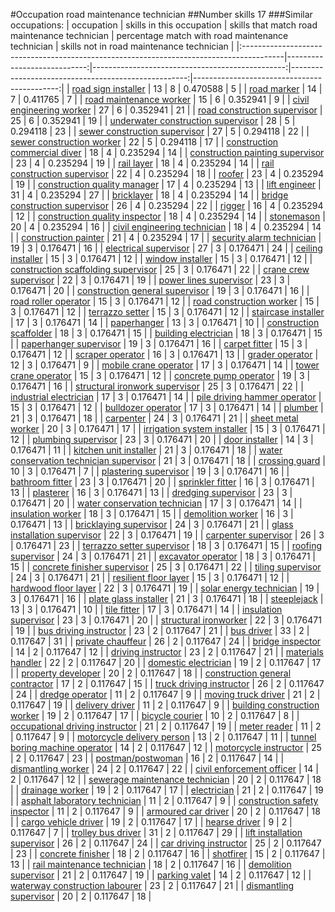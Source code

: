 #Occupation road maintenance technician
##Number skills 17
###Similar occupations:
| occupation                                                                              |   skills in this occupation |   skills that match road maintenance technician |   percentage match with road maintenance technician |   skills not in road maintenance technician |
|:----------------------------------------------------------------------------------------|----------------------------:|------------------------------------------------:|----------------------------------------------------:|--------------------------------------------:|
| [road sign installer](road_sign_installer.md)                                           |                          13 |                                               8 |                                            0.470588 |                                           5 |
| [road marker](road_marker.md)                                                           |                          14 |                                               7 |                                            0.411765 |                                           7 |
| [road maintenance worker](road_maintenance_worker.md)                                   |                          15 |                                               6 |                                            0.352941 |                                           9 |
| [civil engineering worker](civil_engineering_worker.md)                                 |                          27 |                                               6 |                                            0.352941 |                                          21 |
| [road construction supervisor](road_construction_supervisor.md)                         |                          25 |                                               6 |                                            0.352941 |                                          19 |
| [underwater construction supervisor](underwater_construction_supervisor.md)             |                          28 |                                               5 |                                            0.294118 |                                          23 |
| [sewer construction supervisor](sewer_construction_supervisor.md)                       |                          27 |                                               5 |                                            0.294118 |                                          22 |
| [sewer construction worker](sewer_construction_worker.md)                               |                          22 |                                               5 |                                            0.294118 |                                          17 |
| [construction commercial diver](construction_commercial_diver.md)                       |                          18 |                                               4 |                                            0.235294 |                                          14 |
| [construction painting supervisor](construction_painting_supervisor.md)                 |                          23 |                                               4 |                                            0.235294 |                                          19 |
| [rail layer](rail_layer.md)                                                             |                          18 |                                               4 |                                            0.235294 |                                          14 |
| [rail construction supervisor](rail_construction_supervisor.md)                         |                          22 |                                               4 |                                            0.235294 |                                          18 |
| [roofer](roofer.md)                                                                     |                          23 |                                               4 |                                            0.235294 |                                          19 |
| [construction quality manager](construction_quality_manager.md)                         |                          17 |                                               4 |                                            0.235294 |                                          13 |
| [lift engineer](lift_engineer.md)                                                       |                          31 |                                               4 |                                            0.235294 |                                          27 |
| [bricklayer](bricklayer.md)                                                             |                          18 |                                               4 |                                            0.235294 |                                          14 |
| [bridge construction supervisor](bridge_construction_supervisor.md)                     |                          26 |                                               4 |                                            0.235294 |                                          22 |
| [rigger](rigger.md)                                                                     |                          16 |                                               4 |                                            0.235294 |                                          12 |
| [construction quality inspector](construction_quality_inspector.md)                     |                          18 |                                               4 |                                            0.235294 |                                          14 |
| [stonemason](stonemason.md)                                                             |                          20 |                                               4 |                                            0.235294 |                                          16 |
| [civil engineering technician](civil_engineering_technician.md)                         |                          18 |                                               4 |                                            0.235294 |                                          14 |
| [construction painter](construction_painter.md)                                         |                          21 |                                               4 |                                            0.235294 |                                          17 |
| [security alarm technician](security_alarm_technician.md)                               |                          19 |                                               3 |                                            0.176471 |                                          16 |
| [electrical supervisor](electrical_supervisor.md)                                       |                          27 |                                               3 |                                            0.176471 |                                          24 |
| [ceiling installer](ceiling_installer.md)                                               |                          15 |                                               3 |                                            0.176471 |                                          12 |
| [window installer](window_installer.md)                                                 |                          15 |                                               3 |                                            0.176471 |                                          12 |
| [construction scaffolding supervisor](construction_scaffolding_supervisor.md)           |                          25 |                                               3 |                                            0.176471 |                                          22 |
| [crane crew supervisor](crane_crew_supervisor.md)                                       |                          22 |                                               3 |                                            0.176471 |                                          19 |
| [power lines supervisor](power_lines_supervisor.md)                                     |                          23 |                                               3 |                                            0.176471 |                                          20 |
| [construction general supervisor](construction_general_supervisor.md)                   |                          19 |                                               3 |                                            0.176471 |                                          16 |
| [road roller operator](road_roller_operator.md)                                         |                          15 |                                               3 |                                            0.176471 |                                          12 |
| [road construction worker](road_construction_worker.md)                                 |                          15 |                                               3 |                                            0.176471 |                                          12 |
| [terrazzo setter](terrazzo_setter.md)                                                   |                          15 |                                               3 |                                            0.176471 |                                          12 |
| [staircase installer](staircase_installer.md)                                           |                          17 |                                               3 |                                            0.176471 |                                          14 |
| [paperhanger](paperhanger.md)                                                           |                          13 |                                               3 |                                            0.176471 |                                          10 |
| [construction scaffolder](construction_scaffolder.md)                                   |                          18 |                                               3 |                                            0.176471 |                                          15 |
| [building electrician](building_electrician.md)                                         |                          18 |                                               3 |                                            0.176471 |                                          15 |
| [paperhanger supervisor](paperhanger_supervisor.md)                                     |                          19 |                                               3 |                                            0.176471 |                                          16 |
| [carpet fitter](carpet_fitter.md)                                                       |                          15 |                                               3 |                                            0.176471 |                                          12 |
| [scraper operator](scraper_operator.md)                                                 |                          16 |                                               3 |                                            0.176471 |                                          13 |
| [grader operator](grader_operator.md)                                                   |                          12 |                                               3 |                                            0.176471 |                                           9 |
| [mobile crane operator](mobile_crane_operator.md)                                       |                          17 |                                               3 |                                            0.176471 |                                          14 |
| [tower crane operator](tower_crane_operator.md)                                         |                          15 |                                               3 |                                            0.176471 |                                          12 |
| [concrete pump operator](concrete_pump_operator.md)                                     |                          19 |                                               3 |                                            0.176471 |                                          16 |
| [structural ironwork supervisor](structural_ironwork_supervisor.md)                     |                          25 |                                               3 |                                            0.176471 |                                          22 |
| [industrial electrician](industrial_electrician.md)                                     |                          17 |                                               3 |                                            0.176471 |                                          14 |
| [pile driving hammer operator](pile_driving_hammer_operator.md)                         |                          15 |                                               3 |                                            0.176471 |                                          12 |
| [bulldozer operator](bulldozer_operator.md)                                             |                          17 |                                               3 |                                            0.176471 |                                          14 |
| [plumber](plumber.md)                                                                   |                          21 |                                               3 |                                            0.176471 |                                          18 |
| [carpenter](carpenter.md)                                                               |                          24 |                                               3 |                                            0.176471 |                                          21 |
| [sheet metal worker](sheet_metal_worker.md)                                             |                          20 |                                               3 |                                            0.176471 |                                          17 |
| [irrigation system installer](irrigation_system_installer.md)                           |                          15 |                                               3 |                                            0.176471 |                                          12 |
| [plumbing supervisor](plumbing_supervisor.md)                                           |                          23 |                                               3 |                                            0.176471 |                                          20 |
| [door installer](door_installer.md)                                                     |                          14 |                                               3 |                                            0.176471 |                                          11 |
| [kitchen unit installer](kitchen_unit_installer.md)                                     |                          21 |                                               3 |                                            0.176471 |                                          18 |
| [water conservation technician supervisor](water_conservation_technician_supervisor.md) |                          21 |                                               3 |                                            0.176471 |                                          18 |
| [crossing guard](crossing_guard.md)                                                     |                          10 |                                               3 |                                            0.176471 |                                           7 |
| [plastering supervisor](plastering_supervisor.md)                                       |                          19 |                                               3 |                                            0.176471 |                                          16 |
| [bathroom fitter](bathroom_fitter.md)                                                   |                          23 |                                               3 |                                            0.176471 |                                          20 |
| [sprinkler fitter](sprinkler_fitter.md)                                                 |                          16 |                                               3 |                                            0.176471 |                                          13 |
| [plasterer](plasterer.md)                                                               |                          16 |                                               3 |                                            0.176471 |                                          13 |
| [dredging supervisor](dredging_supervisor.md)                                           |                          23 |                                               3 |                                            0.176471 |                                          20 |
| [water conservation technician](water_conservation_technician.md)                       |                          17 |                                               3 |                                            0.176471 |                                          14 |
| [insulation worker](insulation_worker.md)                                               |                          18 |                                               3 |                                            0.176471 |                                          15 |
| [demolition worker](demolition_worker.md)                                               |                          16 |                                               3 |                                            0.176471 |                                          13 |
| [bricklaying supervisor](bricklaying_supervisor.md)                                     |                          24 |                                               3 |                                            0.176471 |                                          21 |
| [glass installation supervisor](glass_installation_supervisor.md)                       |                          22 |                                               3 |                                            0.176471 |                                          19 |
| [carpenter supervisor](carpenter_supervisor.md)                                         |                          26 |                                               3 |                                            0.176471 |                                          23 |
| [terrazzo setter supervisor](terrazzo_setter_supervisor.md)                             |                          18 |                                               3 |                                            0.176471 |                                          15 |
| [roofing supervisor](roofing_supervisor.md)                                             |                          24 |                                               3 |                                            0.176471 |                                          21 |
| [excavator operator](excavator_operator.md)                                             |                          18 |                                               3 |                                            0.176471 |                                          15 |
| [concrete finisher supervisor](concrete_finisher_supervisor.md)                         |                          25 |                                               3 |                                            0.176471 |                                          22 |
| [tiling supervisor](tiling_supervisor.md)                                               |                          24 |                                               3 |                                            0.176471 |                                          21 |
| [resilient floor layer](resilient_floor_layer.md)                                       |                          15 |                                               3 |                                            0.176471 |                                          12 |
| [hardwood floor layer](hardwood_floor_layer.md)                                         |                          22 |                                               3 |                                            0.176471 |                                          19 |
| [solar energy technician](solar_energy_technician.md)                                   |                          19 |                                               3 |                                            0.176471 |                                          16 |
| [plate glass installer](plate_glass_installer.md)                                       |                          21 |                                               3 |                                            0.176471 |                                          18 |
| [steeplejack](steeplejack.md)                                                           |                          13 |                                               3 |                                            0.176471 |                                          10 |
| [tile fitter](tile_fitter.md)                                                           |                          17 |                                               3 |                                            0.176471 |                                          14 |
| [insulation supervisor](insulation_supervisor.md)                                       |                          23 |                                               3 |                                            0.176471 |                                          20 |
| [structural ironworker](structural_ironworker.md)                                       |                          22 |                                               3 |                                            0.176471 |                                          19 |
| [bus driving instructor](bus_driving_instructor.md)                                     |                          23 |                                               2 |                                            0.117647 |                                          21 |
| [bus driver](bus_driver.md)                                                             |                          33 |                                               2 |                                            0.117647 |                                          31 |
| [private chauffeur](private_chauffeur.md)                                               |                          26 |                                               2 |                                            0.117647 |                                          24 |
| [bridge inspector](bridge_inspector.md)                                                 |                          14 |                                               2 |                                            0.117647 |                                          12 |
| [driving instructor](driving_instructor.md)                                             |                          23 |                                               2 |                                            0.117647 |                                          21 |
| [materials handler](materials_handler.md)                                               |                          22 |                                               2 |                                            0.117647 |                                          20 |
| [domestic electrician](domestic_electrician.md)                                         |                          19 |                                               2 |                                            0.117647 |                                          17 |
| [property developer](property_developer.md)                                             |                          20 |                                               2 |                                            0.117647 |                                          18 |
| [construction general contractor](construction_general_contractor.md)                   |                          17 |                                               2 |                                            0.117647 |                                          15 |
| [truck driving instructor](truck_driving_instructor.md)                                 |                          26 |                                               2 |                                            0.117647 |                                          24 |
| [dredge operator](dredge_operator.md)                                                   |                          11 |                                               2 |                                            0.117647 |                                           9 |
| [moving truck driver](moving_truck_driver.md)                                           |                          21 |                                               2 |                                            0.117647 |                                          19 |
| [delivery driver](delivery_driver.md)                                                   |                          11 |                                               2 |                                            0.117647 |                                           9 |
| [building construction worker](building_construction_worker.md)                         |                          19 |                                               2 |                                            0.117647 |                                          17 |
| [bicycle courier](bicycle_courier.md)                                                   |                          10 |                                               2 |                                            0.117647 |                                           8 |
| [occupational driving instructor](occupational_driving_instructor.md)                   |                          21 |                                               2 |                                            0.117647 |                                          19 |
| [meter reader](meter_reader.md)                                                         |                          11 |                                               2 |                                            0.117647 |                                           9 |
| [motorcycle delivery person](motorcycle_delivery_person.md)                             |                          13 |                                               2 |                                            0.117647 |                                          11 |
| [tunnel boring machine operator](tunnel_boring_machine_operator.md)                     |                          14 |                                               2 |                                            0.117647 |                                          12 |
| [motorcycle instructor](motorcycle_instructor.md)                                       |                          25 |                                               2 |                                            0.117647 |                                          23 |
| [postman/postwoman](postman-postwoman.md)                                               |                          16 |                                               2 |                                            0.117647 |                                          14 |
| [dismantling worker](dismantling_worker.md)                                             |                          24 |                                               2 |                                            0.117647 |                                          22 |
| [civil enforcement officer](civil_enforcement_officer.md)                               |                          14 |                                               2 |                                            0.117647 |                                          12 |
| [sewerage maintenance technician](sewerage_maintenance_technician.md)                   |                          20 |                                               2 |                                            0.117647 |                                          18 |
| [drainage worker](drainage_worker.md)                                                   |                          19 |                                               2 |                                            0.117647 |                                          17 |
| [electrician](electrician.md)                                                           |                          21 |                                               2 |                                            0.117647 |                                          19 |
| [asphalt laboratory technician](asphalt_laboratory_technician.md)                       |                          11 |                                               2 |                                            0.117647 |                                           9 |
| [construction safety inspector](construction_safety_inspector.md)                       |                          11 |                                               2 |                                            0.117647 |                                           9 |
| [armoured car driver](armoured_car_driver.md)                                           |                          20 |                                               2 |                                            0.117647 |                                          18 |
| [cargo vehicle driver](cargo_vehicle_driver.md)                                         |                          19 |                                               2 |                                            0.117647 |                                          17 |
| [hearse driver](hearse_driver.md)                                                       |                           9 |                                               2 |                                            0.117647 |                                           7 |
| [trolley bus driver](trolley_bus_driver.md)                                             |                          31 |                                               2 |                                            0.117647 |                                          29 |
| [lift installation supervisor](lift_installation_supervisor.md)                         |                          26 |                                               2 |                                            0.117647 |                                          24 |
| [car driving instructor](car_driving_instructor.md)                                     |                          25 |                                               2 |                                            0.117647 |                                          23 |
| [concrete finisher](concrete_finisher.md)                                               |                          18 |                                               2 |                                            0.117647 |                                          16 |
| [shotfirer](shotfirer.md)                                                               |                          15 |                                               2 |                                            0.117647 |                                          13 |
| [rail maintenance technician](rail_maintenance_technician.md)                           |                          18 |                                               2 |                                            0.117647 |                                          16 |
| [demolition supervisor](demolition_supervisor.md)                                       |                          21 |                                               2 |                                            0.117647 |                                          19 |
| [parking valet](parking_valet.md)                                                       |                          14 |                                               2 |                                            0.117647 |                                          12 |
| [waterway construction labourer](waterway_construction_labourer.md)                     |                          23 |                                               2 |                                            0.117647 |                                          21 |
| [dismantling supervisor](dismantling_supervisor.md)                                     |                          20 |                                               2 |                                            0.117647 |                                          18 |
